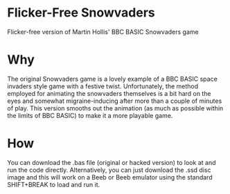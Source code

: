 # Flicker-Free Snowvaders
Flicker-free version of Martin Hollis' BBC BASIC Snowvaders game

# Why
The original Snowvaders game is a lovely example of a BBC BASIC space invaders style game with a festive twist. Unfortunately, the method employed for animating the snowvaders themselves is a bit hard on the eyes and somewhat migraine-inducing after more than a couple of minutes of play. This version smooths out the animation (as much as possible within the limits of BBC BASIC) to make it a more playable game.

# How
You can download the .bas file (original or hacked version) to look at and run the code directly. Alternatively, you can just download the .ssd disc image and this will work on a Beeb or Beeb emulator using the standard SHIFT+BREAK to load and run it.
